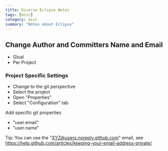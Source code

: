 ```yaml
---
title: Diverse Eclipse Notes
tags: [misc]
category: misc
summary: "Notes about Eclipse"
---
```


## Change Author and Committers Name and Email

* Gloal
* Per Project

### Project Specific Settings

* Change to the git perspective
* Select the project
* Open "Properties"
* Select "Configuration" tab

Add specific git properties

* "user.email"
* "user.name"

Tip:
You can use the "XYZ@users.noreply.github.com" email, see <https://help.github.com/articles/keeping-your-email-address-private/>
